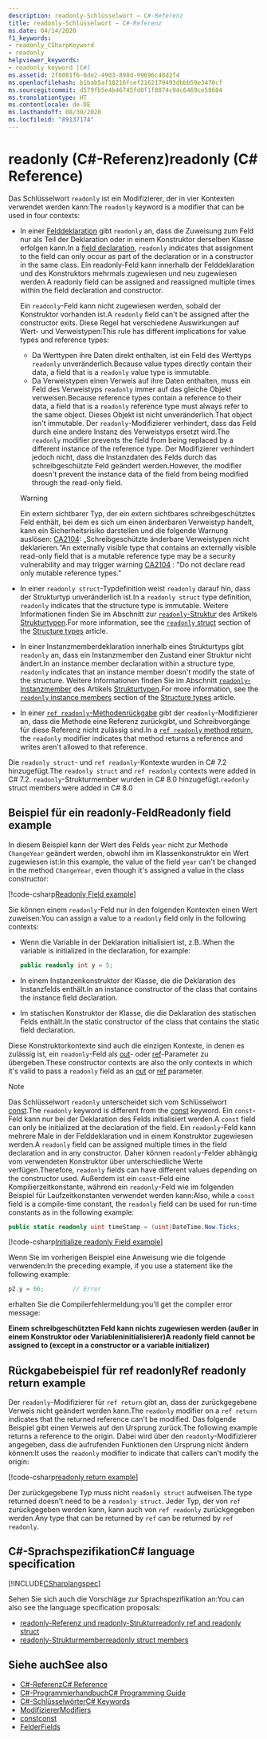 ```yaml
---
description: readonly-Schlüsselwort – C#-Referenz
title: readonly-Schlüsselwort – C#-Referenz
ms.date: 04/14/2020
f1_keywords:
- readonly_CSharpKeyword
- readonly
helpviewer_keywords:
- readonly keyword [C#]
ms.assetid: 2f8081f6-0de2-4903-898d-99696c48d2f4
ms.openlocfilehash: b1bab5af18216fcef2162179493dbbb59e3470cf
ms.sourcegitcommit: d579fb5e4b46745fd0f1f8874c94c6469ce58604
ms.translationtype: HT
ms.contentlocale: de-DE
ms.lasthandoff: 08/30/2020
ms.locfileid: "89137174"
---
```

# <a name="readonly-c-reference"></a><span data-ttu-id="1c518-103">readonly (C#-Referenz)</span><span class="sxs-lookup"><span data-stu-id="1c518-103">readonly (C# Reference)</span></span>

<span data-ttu-id="1c518-104">Das Schlüsselwort `readonly` ist ein Modifizierer, der in vier Kontexten verwendet werden kann:</span><span class="sxs-lookup"><span data-stu-id="1c518-104">The `readonly` keyword is a modifier that can be used in four contexts:</span></span>

- <span data-ttu-id="1c518-105">In einer [Felddeklaration](#readonly-field-example) gibt `readonly` an, dass die Zuweisung zum Feld nur als Teil der Deklaration oder in einem Konstruktor derselben Klasse erfolgen kann.</span><span class="sxs-lookup"><span data-stu-id="1c518-105">In a [field declaration](#readonly-field-example), `readonly` indicates that assignment to the field can only occur as part of the declaration or in a constructor in the same class.</span></span> <span data-ttu-id="1c518-106">Ein readonly-Feld kann innerhalb der Felddeklaration und des Konstruktors mehrmals zugewiesen und neu zugewiesen werden.</span><span class="sxs-lookup"><span data-stu-id="1c518-106">A readonly field can be assigned and reassigned multiple times within the field declaration and constructor.</span></span>
  
  <span data-ttu-id="1c518-107">Ein `readonly`-Feld kann nicht zugewiesen werden, sobald der Konstruktor vorhanden ist.</span><span class="sxs-lookup"><span data-stu-id="1c518-107">A `readonly` field can't be assigned after the constructor exits.</span></span> <span data-ttu-id="1c518-108">Diese Regel hat verschiedene Auswirkungen auf Wert- und Verweistypen:</span><span class="sxs-lookup"><span data-stu-id="1c518-108">This rule has different implications for value types and reference types:</span></span>
  
  - <span data-ttu-id="1c518-109">Da Werttypen ihre Daten direkt enthalten, ist ein Feld des Werttyps `readonly` unveränderlich.</span><span class="sxs-lookup"><span data-stu-id="1c518-109">Because value types directly contain their data, a field that is a  `readonly` value type is immutable.</span></span>
  - <span data-ttu-id="1c518-110">Da Verweistypen einen Verweis auf ihre Daten enthalten, muss ein Feld des Verweistyps `readonly` immer auf das gleiche Objekt verweisen.</span><span class="sxs-lookup"><span data-stu-id="1c518-110">Because reference types contain a reference to their data, a field that is a `readonly` reference type must always refer to the same object.</span></span> <span data-ttu-id="1c518-111">Dieses Objekt ist nicht unveränderlich.</span><span class="sxs-lookup"><span data-stu-id="1c518-111">That object isn't immutable.</span></span> <span data-ttu-id="1c518-112">Der `readonly`-Modifizierer verhindert, dass das Feld durch eine andere Instanz des Verweistyps ersetzt wird.</span><span class="sxs-lookup"><span data-stu-id="1c518-112">The `readonly` modifier prevents the field from being replaced by a different instance of the reference type.</span></span> <span data-ttu-id="1c518-113">Der Modifizierer verhindert jedoch nicht, dass die Instanzdaten des Felds durch das schreibgeschützte Feld geändert werden.</span><span class="sxs-lookup"><span data-stu-id="1c518-113">However, the modifier doesn't prevent the instance data of the field from being modified through the read-only field.</span></span>

  > [!WARNING]
  > <span data-ttu-id="1c518-114">Ein extern sichtbarer Typ, der ein extern sichtbares schreibgeschütztes Feld enthält, bei dem es sich um einen änderbaren Verweistyp handelt, kann ein Sicherheitsrisiko darstellen und die folgende Warnung auslösen: [CA2104](/visualstudio/code-quality/ca2104): „Schreibgeschützte änderbare Verweistypen nicht deklarieren.“</span><span class="sxs-lookup"><span data-stu-id="1c518-114">An externally visible type that contains an externally visible read-only field that is a mutable reference type may be a security vulnerability and may trigger warning [CA2104](/visualstudio/code-quality/ca2104) : "Do not declare read only mutable reference types."</span></span>

- <span data-ttu-id="1c518-115">In einer `readonly struct`-Typdefinition weist `readonly` darauf hin, dass der Strukturtyp unveränderlich ist.</span><span class="sxs-lookup"><span data-stu-id="1c518-115">In a `readonly struct` type definition, `readonly` indicates that the structure type is immutable.</span></span> <span data-ttu-id="1c518-116">Weitere Informationen finden Sie im Abschnitt zur [`readonly`-Struktur](../builtin-types/struct.md#readonly-struct) des Artikels [Strukturtypen](../builtin-types/struct.md).</span><span class="sxs-lookup"><span data-stu-id="1c518-116">For more information, see the [`readonly` struct](../builtin-types/struct.md#readonly-struct) section of the [Structure types](../builtin-types/struct.md) article.</span></span>
- <span data-ttu-id="1c518-117">In einer Instanzmemberdeklaration innerhalb eines Strukturtyps gibt `readonly` an, dass ein Instanzmember den Zustand einer Struktur nicht ändert.</span><span class="sxs-lookup"><span data-stu-id="1c518-117">In an instance member declaration within a structure type, `readonly` indicates that an instance member doesn't modify the state of the structure.</span></span> <span data-ttu-id="1c518-118">Weitere Informationen finden Sie im Abschnitt [`readonly`-Instanzmember](../builtin-types/struct.md#readonly-instance-members) des Artikels [Strukturtypen](../builtin-types/struct.md).</span><span class="sxs-lookup"><span data-stu-id="1c518-118">For more information, see the [`readonly` instance members](../builtin-types/struct.md#readonly-instance-members) section of the [Structure types](../builtin-types/struct.md) article.</span></span>
- <span data-ttu-id="1c518-119">In einer [`ref readonly`-Methodenrückgabe](#ref-readonly-return-example) gibt der `readonly`-Modifizierer an, dass die Methode eine Referenz zurückgibt, und Schreibvorgänge für diese Referenz nicht zulässig sind.</span><span class="sxs-lookup"><span data-stu-id="1c518-119">In a [`ref readonly` method return](#ref-readonly-return-example), the `readonly` modifier indicates that method returns a reference and writes aren't allowed to that reference.</span></span>

<span data-ttu-id="1c518-120">Die `readonly struct`- und `ref readonly`-Kontexte wurden in C# 7.2 hinzugefügt.</span><span class="sxs-lookup"><span data-stu-id="1c518-120">The `readonly struct` and `ref readonly` contexts were added in C# 7.2.</span></span> <span data-ttu-id="1c518-121">`readonly`-Strukturmember wurden in C# 8.0 hinzugefügt.</span><span class="sxs-lookup"><span data-stu-id="1c518-121">`readonly` struct members were added in C# 8.0</span></span>

## <a name="readonly-field-example"></a><span data-ttu-id="1c518-122">Beispiel für ein readonly-Feld</span><span class="sxs-lookup"><span data-stu-id="1c518-122">Readonly field example</span></span>

<span data-ttu-id="1c518-123">In diesem Beispiel kann der Wert des Felds `year` nicht zur Methode `ChangeYear` geändert werden, obwohl ihm im Klassenkonstruktor ein Wert zugewiesen ist:</span><span class="sxs-lookup"><span data-stu-id="1c518-123">In this example, the value of the field `year` can't be changed in the method `ChangeYear`, even though it's assigned a value in the class constructor:</span></span>

[!code-csharp[Readonly Field example](snippets/ReadonlyKeywordExamples.cs#ReadonlyField)]

<span data-ttu-id="1c518-124">Sie können einem `readonly`-Feld nur in den folgenden Kontexten einen Wert zuweisen:</span><span class="sxs-lookup"><span data-stu-id="1c518-124">You can assign a value to a `readonly` field only in the following contexts:</span></span>

- <span data-ttu-id="1c518-125">Wenn die Variable in der Deklaration initialisiert ist, z.B.:</span><span class="sxs-lookup"><span data-stu-id="1c518-125">When the variable is initialized in the declaration, for example:</span></span>

  ```csharp
  public readonly int y = 5;
  ```

- <span data-ttu-id="1c518-126">In einem Instanzenkonstruktor der Klasse, die die Deklaration des Instanzfelds enthält.</span><span class="sxs-lookup"><span data-stu-id="1c518-126">In an instance constructor of the class that contains the instance field declaration.</span></span>
- <span data-ttu-id="1c518-127">Im statischen Konstruktor der Klasse, die die Deklaration des statischen Felds enthält.</span><span class="sxs-lookup"><span data-stu-id="1c518-127">In the static constructor of the class that contains the static field declaration.</span></span>

<span data-ttu-id="1c518-128">Diese Konstruktorkontexte sind auch die einzigen Kontexte, in denen es zulässig ist, ein `readonly`-Feld als [out](out-parameter-modifier.md)- oder [ref](ref.md)-Parameter zu übergeben.</span><span class="sxs-lookup"><span data-stu-id="1c518-128">These constructor contexts are also the only contexts in which it's valid to pass a `readonly` field as an [out](out-parameter-modifier.md) or [ref](ref.md) parameter.</span></span>

> [!NOTE]
> <span data-ttu-id="1c518-129">Das Schlüsselwort `readonly` unterscheidet sich vom Schlüsselwort [const](const.md).</span><span class="sxs-lookup"><span data-stu-id="1c518-129">The `readonly` keyword is different from the [const](const.md) keyword.</span></span> <span data-ttu-id="1c518-130">Ein `const`-Feld kann nur bei der Deklaration des Felds initialisiert werden.</span><span class="sxs-lookup"><span data-stu-id="1c518-130">A `const` field can only be initialized at the declaration of the field.</span></span> <span data-ttu-id="1c518-131">Ein `readonly`-Feld kann mehrere Male in der Felddeklaration und in einem Konstruktor zugewiesen werden.</span><span class="sxs-lookup"><span data-stu-id="1c518-131">A `readonly` field can be assigned multiple times in the field declaration and in any constructor.</span></span> <span data-ttu-id="1c518-132">Daher können `readonly`-Felder abhängig vom verwendeten Konstruktor über unterschiedliche Werte verfügen.</span><span class="sxs-lookup"><span data-stu-id="1c518-132">Therefore, `readonly` fields can have different values depending on the constructor used.</span></span> <span data-ttu-id="1c518-133">Außerdem ist ein `const`-Feld eine Kompilierzeitkonstante, während ein `readonly`-Feld wie im folgenden Beispiel für Laufzeitkonstanten verwendet werden kann:</span><span class="sxs-lookup"><span data-stu-id="1c518-133">Also, while a `const` field is a compile-time constant, the `readonly` field can be used for run-time constants as in the following example:</span></span>
>
> ```csharp
> public static readonly uint timeStamp = (uint)DateTime.Now.Ticks;
> ```

[!code-csharp[Initialize readonly Field example](snippets/ReadonlyKeywordExamples.cs#InitReadonlyField)]

<span data-ttu-id="1c518-134">Wenn Sie im vorherigen Beispiel eine Anweisung wie die folgende verwenden:</span><span class="sxs-lookup"><span data-stu-id="1c518-134">In the preceding example, if you use a statement like the following example:</span></span>

```csharp
p2.y = 66;        // Error
```

<span data-ttu-id="1c518-135">erhalten Sie die Compilerfehlermeldung:</span><span class="sxs-lookup"><span data-stu-id="1c518-135">you'll get the compiler error message:</span></span>

<span data-ttu-id="1c518-136">**Einem schreibgeschützten Feld kann nichts zugewiesen werden (außer in einem Konstruktor oder Variableninitialisierer)**</span><span class="sxs-lookup"><span data-stu-id="1c518-136">**A readonly field cannot be assigned to (except in a constructor or a variable initializer)**</span></span>

## <a name="ref-readonly-return-example"></a><span data-ttu-id="1c518-137">Rückgabebeispiel für ref readonly</span><span class="sxs-lookup"><span data-stu-id="1c518-137">Ref readonly return example</span></span>

<span data-ttu-id="1c518-138">Der `readonly`-Modifizierer für `ref return` gibt an, dass der zurückgegebene Verweis nicht geändert werden kann.</span><span class="sxs-lookup"><span data-stu-id="1c518-138">The `readonly` modifier on a `ref return` indicates that the returned reference can't be modified.</span></span> <span data-ttu-id="1c518-139">Das folgende Beispiel gibt einen Verweis auf den Ursprung zurück.</span><span class="sxs-lookup"><span data-stu-id="1c518-139">The following example returns a reference to the origin.</span></span> <span data-ttu-id="1c518-140">Dabei wird über den `readonly`-Modifizierer angegeben, dass die aufrufenden Funktionen den Ursprung nicht ändern können:</span><span class="sxs-lookup"><span data-stu-id="1c518-140">It uses the `readonly` modifier to indicate that callers can't modify the origin:</span></span>

[!code-csharp[readonly return example](snippets/ReadonlyKeywordExamples.cs#ReadonlyReturn)]

<span data-ttu-id="1c518-141">Der zurückgegebene Typ muss nicht `readonly struct` aufweisen.</span><span class="sxs-lookup"><span data-stu-id="1c518-141">The type returned doesn't need to be a `readonly struct`.</span></span> <span data-ttu-id="1c518-142">Jeder Typ, der von `ref` zurückgegeben werden kann, kann auch von `ref readonly` zurückgegeben werden.</span><span class="sxs-lookup"><span data-stu-id="1c518-142">Any type that can be returned by `ref` can be returned by `ref readonly`.</span></span>

## <a name="c-language-specification"></a><span data-ttu-id="1c518-143">C#-Sprachspezifikation</span><span class="sxs-lookup"><span data-stu-id="1c518-143">C# language specification</span></span>

[!INCLUDE[CSharplangspec](~/includes/csharplangspec-md.md)]

<span data-ttu-id="1c518-144">Sehen Sie sich auch die Vorschläge zur Sprachspezifikation an:</span><span class="sxs-lookup"><span data-stu-id="1c518-144">You can also see the language specification proposals:</span></span>

- [<span data-ttu-id="1c518-145">readonly-Referenz und readonly-Struktur</span><span class="sxs-lookup"><span data-stu-id="1c518-145">readonly ref and readonly struct</span></span>](~/_csharplang/proposals/csharp-7.2/readonly-ref.md)
- [<span data-ttu-id="1c518-146">readonly-Strukturmember</span><span class="sxs-lookup"><span data-stu-id="1c518-146">readonly struct members</span></span>](~/_csharplang/proposals/csharp-8.0/readonly-instance-members.md)

## <a name="see-also"></a><span data-ttu-id="1c518-147">Siehe auch</span><span class="sxs-lookup"><span data-stu-id="1c518-147">See also</span></span>

- [<span data-ttu-id="1c518-148">C#-Referenz</span><span class="sxs-lookup"><span data-stu-id="1c518-148">C# Reference</span></span>](../index.md)
- [<span data-ttu-id="1c518-149">C#-Programmierhandbuch</span><span class="sxs-lookup"><span data-stu-id="1c518-149">C# Programming Guide</span></span>](../../programming-guide/index.md)
- [<span data-ttu-id="1c518-150">C#-Schlüsselwörter</span><span class="sxs-lookup"><span data-stu-id="1c518-150">C# Keywords</span></span>](index.md)
- [<span data-ttu-id="1c518-151">Modifizierer</span><span class="sxs-lookup"><span data-stu-id="1c518-151">Modifiers</span></span>](index.md)
- [<span data-ttu-id="1c518-152">const</span><span class="sxs-lookup"><span data-stu-id="1c518-152">const</span></span>](const.md)
- [<span data-ttu-id="1c518-153">Felder</span><span class="sxs-lookup"><span data-stu-id="1c518-153">Fields</span></span>](../../programming-guide/classes-and-structs/fields.md)
